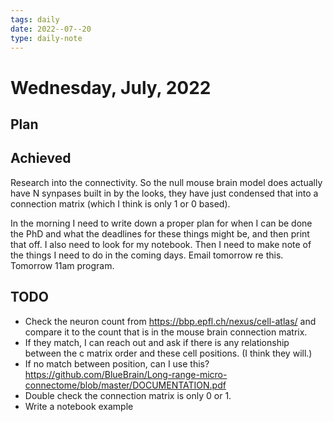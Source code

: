 ```yaml
---
tags: daily
date: 2022--07--20
type: daily-note
---
```


# Wednesday, July, 2022

## Plan

## Achieved

Research into the connectivity. So the null mouse brain model does actually have N synpases built in by the looks, they have just condensed that into a connection matrix (which I think is only 1 or 0 based).

In the morning I need to write down a proper plan for when I can be done the PhD and what the deadlines for these things might be, and then print that off.
I also need to look for my notebook.
Then I need to make note of the things I need to do in the coming days.
Email tomorrow re this.
Tomorrow 11am program.

## TODO

- Check the neuron count from https://bbp.epfl.ch/nexus/cell-atlas/ and compare it to the count that is in the mouse brain connection matrix.
- If they match, I can reach out and ask if there is any relationship between the c matrix order and these cell positions. (I think they will.)
- If no match between position, can I use this? https://github.com/BlueBrain/Long-range-micro-connectome/blob/master/DOCUMENTATION.pdf
- Double check the connection matrix is only 0 or 1.
- Write a notebook example

